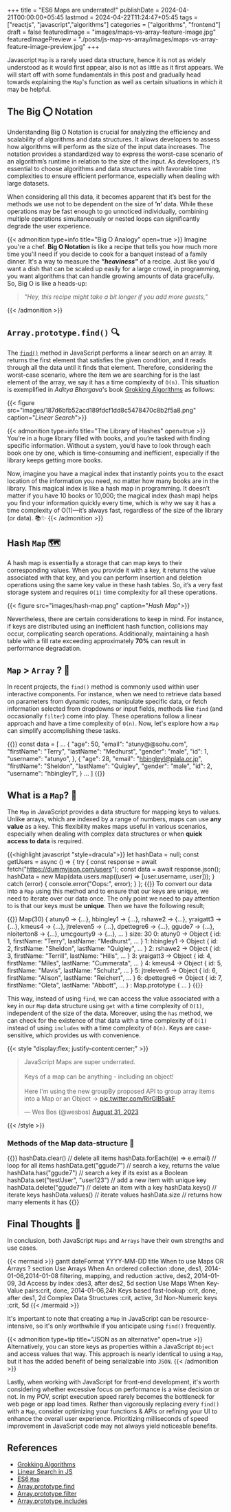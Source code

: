 +++
title = "ES6 Maps are underrated!"
publishDate = 2024-04-21T00:00:00+05:45
lastmod = 2024-04-22T11:24:47+05:45
tags = ["reactjs", "javascript","algorithms"]
categories = ["algorithms", "frontend"]
draft = false
featuredImage = "images/maps-vs-array-feature-image.jpg"
featuredImagePreview = "./posts/js-map-vs-array/images/maps-vs-array-feature-image-preview.jpg"
+++

Javascript `Map` is a rarely used data structure, hence it is not as widely understood as it would first appear, also is not as little as it first appears. We will start off with some fundamentals in this post and gradually head towards explaining the `Map`'s function as well as certain situations in which it may be helpful.

## The Big :o: Notation

Understanding Big O Notation is crucial for analyzing the efficiency and scalability of algorithms and data structures. It allows developers to assess how algorithms will perform as the size of the input data increases. The notation provides a standardized way to express the worst-case scenario of an algorithm’s runtime in relation to the size of the input. As developers, it’s essential to choose algorithms and data structures with favorable time complexities to ensure efficient performance, especially when dealing with large datasets.

When considering all this data, it becomes apparent that it’s best for the methods we use not to be dependent on the size of **’n’** data. While these operations may be fast enough to go unnoticed individually, combining multiple operations simultaneously or nested loops can significantly degrade the user experience.

{{< admonition type=info title="Big O Analogy" open=true >}}
Imagine you're a chef. **Big O Notation** is like a recipe that tells you how much more time you'll need if you decide to cook for a banquet instead of a family dinner. It's a way to measure the **_"heaviness"_** of a recipe. Just like you'd want a dish that can be scaled up easily for a large crowd, in programming, you want algorithms that can handle growing amounts of data gracefully. So, Big O is like a heads-up:

> _"Hey, this recipe might take a bit longer if you add more guests,"_

{{< /admonition >}}

## `Array.prototype.find()` :mag:

The [`find()`](https://developer.mozilla.org/en-US/docs/Web/JavaScript/Reference/Global_Objects/Array/find) method in JavaScript performs a linear search on an array. It returns the first element that satisfies the given condition, and it reads through all the data until it finds that element. Therefore, considering the worst-case scenario, where the item we are searching for is the last element of the array, we say it has a time complexity of `O(n)`. This situation is exemplified in *Aditya Bhargava*'s book [Grokking Algorithms](https://www.manning.com/books/grokking-algorithms) as follows:

{{< figure src="images/187d6bfb52acd189fdcf1dd8c5478470c8b2f5a8.png" caption="*Linear Search*">}}

{{< admonition type=info title="The Library of Hashes" open=true >}}
You’re in a huge library filled with books, and you’re tasked with finding specific information. Without a system, you’d have to look through each book one by one, which is time-consuming and inefficient, especially if the library keeps getting more books.

Now, imagine you have a magical index that instantly points you to the exact location of the information you need, no matter how many books are in the library. This magical index is like a hash map in programming. It doesn’t matter if you have 10 books or 10,000; the magical index (hash map) helps you find your information quickly every time, which is why we say it has a time complexity of O(1)—it’s always fast, regardless of the size of the library (or data). 📚✨
{{< /admonition >}}

## Hash `Map` :world_map:

A hash map is essentially a storage that can map keys to their corresponding values. When you provide it with a key, it returns the value associated with that key, and you can perform insertion and deletion operations using the same key value in these hash tables. So, it’s a very fast storage system and requires `O(1)` time complexity for all these operations.

{{< figure src="images/hash-map.png" caption="*Hash Map*">}}

Nevertheless, there are certain considerations to keep in mind. For instance, if keys are distributed using an inefficient hash function, collisions may occur, complicating search operations. Additionally, maintaining a hash table with a fill rate exceeding approximately **70%** can result in performance degradation.

## `Map` > `Array` ? :thinking:

In recent projects, the `find()` method is commonly used within user interactive components. For instance, when we need to retrieve data based on parameters from dynamic routes, manipulate specific data, or fetch information selected from dropdowns or input fields, methods like `find` (and occasionally `filter`) come into play. These operations follow a linear approach and have a time complexity of `O(n)`. Now, let's explore how a `Map` can simplify accomplishing these tasks.

{{<highlight javascript >}}
const data = [
  ...
  {
    "age": 50,
    "email": "atuny@@sohu.com",
    "firstName": "Terry",
    "lastName": "Medhurst",
    "gender": "male",
    "id": 1,
    "username": "atunyo",
  },
  {
    "age": 28,
    "email": "hbingleyl@plala.or.jp",
    "firstName": "Sheldon",
    "lastName": "Quigley",
    "gender": "male",
    "id": 2,
    "username": "hbingley1",
  }
  ...
]
{{</highlight>}}

## What is a `Map`? :flashlight:

The `Map` in JavaScript provides a data structure for mapping keys to values. Unlike arrays, which are indexed by a range of numbers, maps can use **any value** as a key. This flexibility makes maps useful in various scenarios, especially when dealing with complex data structures or when **quick access to data** is required.

{{<highlight javascript "style=dracula">}}
let hashData = null;
const getUsers = async () => {
  try {
    const response = await fetch("https://dummyjson.com/users");
    const data = await response.json();
    hashData = new Map(data.users.map((user) => [user.username, user]));
  } catch (error) {
    console.error("Oops:", error);
  }
};
{{</highlight>}}
To convert our data into a `Map` using this method and to ensure that our keys are unique, we need to iterate over our data once. The only point we need to pay attention to is that our keys must be **unique**. Then we have the following result;

{{<highlight javascript>}}
Map(30) { atuny0 → {…}, hbingley1 → {…}, rshawe2 → {…}, yraigatt3 → {…}, kmeus4 → {…}, jtreleven5 → {…}, dpettegre6 → {…}, ggude7 → {…}, nloiterton8 → {…}, umcgourty9 → {…}, … }
size: 30
<entries>
0: atuny0 → Object { id: 1, firstName: "Terry", lastName: "Medhurst", … }
1: hbingley1 → Object { id: 2, firstName: "Sheldon", lastName: "Quigley", … }
2: rshawe2 → Object { id: 3, firstName: "Terrill", lastName: "Hills", … }
3: yraigatt3 → Object { id: 4, firstName: "Miles", lastName: "Cummerata", … }
4: kmeus4 → Object { id: 5, firstName: "Mavis", lastName: "Schultz", … }
5: jtreleven5 → Object { id: 6, firstName: "Alison", lastName: "Reichert", … }
6: dpettegre6 → Object { id: 7, firstName: "Oleta", lastName: "Abbott", … }
<prototype>: Map.prototype { … }
{{</highlight>}}

This way, instead of using `find`, we can access the value associated with a key in our `Map` data structure using `get` with a time complexity of `O(1)`, independent of the size of the data. Moreover, using the `has` method, we can check for the existence of that data with a time complexity of `O(1)` instead of using `includes` with a time complexity of `O(n)`. Keys are case-sensitive, which provides us with convenience.

{{< style "display:flex; justify-content:center;" >}}
<blockquote class="twitter-tweet"><p lang="en" dir="ltr">JavaScript Maps are super underrated.<br><br>Keys of a map can be anything - including an object!<br><br>Here I&#39;m using the new groupBy proposed API to group array items into a Map or an Object → <a href="https://t.co/RirGlB5akF">pic.twitter.com/RirGlB5akF</a></p>&mdash; Wes Bos (@wesbos) <a href="https://twitter.com/wesbos/status/1697246046009864504?ref_src=twsrc%5Etfw">August 31, 2023</a></blockquote> <script async src="https://platform.twitter.com/widgets.js" charset="utf-8"></script>
{{< /style >}}

### Methods of the Map data-structure :pushpin:

{{<highlight javascript>}}
hashData.clear() // delete all items
hashData.forEach((e) => e.email) // loop for all items
hashData.get("ggude7") // search a key, returns the value
hashData.has("ggude7") // search a key if its exist as a Boolean
hashData.set("testUser", "user123") // add a new item with unique key
hashData.delete("ggude7") // delete an item with a key
hashData.keys() // iterate keys
hashData.values() // iterate values
hashData.size // returns how many elements it has
{{</highlight>}}

## Final Thoughts :thought_balloon:

In conclusion, both JavaScript `Maps` and `Arrays` have their own strengths and use cases.

{{< mermaid >}}
gantt
    dateFormat  YYYY-MM-DD
    title When to use Maps OR Arrays ?
    section Use Arrays When
    An ordered collection            :done,    des1, 2014-01-06,2014-01-08
    filtering, mapping, and reduction :active,  des2, 2014-01-09, 3d
    Access by index               :des3, after des2, 5d
    section Use Maps When
    Key-Value pairs:crit, done, 2014-01-06,24h
    Keys based fast-lookup         :crit, done, after des1, 2d
    Complex Data Structures            :crit, active, 3d
    Non-Numeric keys       :crit, 5d
{{< /mermaid >}}

It's important to note that creating a `Map` in JavaScript can be resource-intensive, so it's only worthwhile if you anticipate using `find()` frequently.

{{< admonition type=tip title="JSON as an alternative" open=true >}}
Alternatively, you can store keys as properties within a JavaScript `Object` and access values that way. This approach is nearly identical to using a `Map`, but it has the added benefit of being serializable into `JSON`.
{{< /admonition >}}


Lastly, when working with JavaScript for front-end development, it's worth considering whether excessive focus on performance is a wise decision or not. In my POV, script execution speed rarely becomes the bottleneck for web page or app load times. Rather than vigorously replacing every `find()` with a `Map`, consider optimizing your functions & APIs or refining your UI to enhance the overall user experience. Prioritizing milliseconds of speed improvement in JavaScript code may not always yield noticeable benefits.

## References
* [Grokking Algorithms](https://www.manning.com/books/grokking-algorithms)
* [Linear Search in JS](https://www.doabledanny.com/linear-search-in-javascript)
* [ES6 `Map`](https://developer.mozilla.org/en-US/docs/Web/JavaScript/Reference/Global_Objects/Map)
* [Array.prototype.find](https://developer.mozilla.org/en-US/docs/Web/JavaScript/Reference/Global_Objects/Array/find)
* [Array.prototype.filter](https://developer.mozilla.org/en-US/docs/Web/JavaScript/Reference/Global_Objects/Array/filter)
* [Array.prototype.includes](https://developer.mozilla.org/en-US/docs/Web/JavaScript/Reference/Global_Objects/Array/includes)
